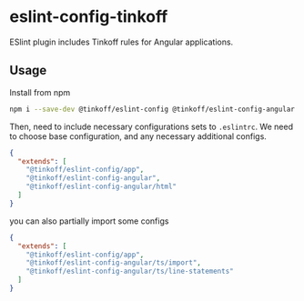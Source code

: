 # eslint-config-tinkoff

ESlint plugin includes Tinkoff rules for Angular applications.

## Usage

Install from npm

```bash
npm i --save-dev @tinkoff/eslint-config @tinkoff/eslint-config-angular
```

Then, need to include necessary configurations sets to `.eslintrc`. We need to choose base configuration, and any
necessary additional configs.

```json
{
  "extends": [
    "@tinkoff/eslint-config/app",
    "@tinkoff/eslint-config-angular",
    "@tinkoff/eslint-config-angular/html"
  ]
}
```

you can also partially import some configs

```json
{
  "extends": [
    "@tinkoff/eslint-config/app",
    "@tinkoff/eslint-config-angular/ts/import",
    "@tinkoff/eslint-config-angular/ts/line-statements"
  ]
}
```
